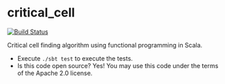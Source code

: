 critical_cell
=============

[![Build Status](https://travis-ci.org/malcolmgreaves/critical_cell.svg?branch=master)](https://travis-ci.org/malcolmgreaves/critical_cell)

Critical cell finding algorithm using functional programming in Scala.

* Execute `./sbt test` to execute the tests.
* Is this code open source? Yes! You may use this code under the terms of the Apache 2.0 license.

